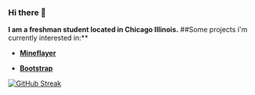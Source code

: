 ### Hi there 👋


**I am a freshman student located in Chicago Illinois.**
##Some projects i'm currently interested in:**  


- **[Mineflayer](https://github.com/PrismarineJS/mineflayer/)**
 
- **[Bootstrap](https://github.com/twbs/bootstrap)**
 
<!--
**interceptic/interceptic** is a ✨ _special_ ✨ repository because its `README.md` (this file) appears on your GitHub profile.
Here are some ideas to get you started:

- 🔭 I’m currently working on ...
- 🌱 I’m currently learning ...
- 👯 I’m looking to collaborate on ...
- 🤔 I’m looking for help with ...
- 💬 Ask me about ...
- 📫 How to reach me: ...
- 😄 Pronouns: ...
- ⚡ Fun fact: ...
-->

[![GitHub Streak](https://streak-stats.demolab.com?user=interceptic&theme=blue-navy&border_radius=22)](https://git.io/streak-stats)
